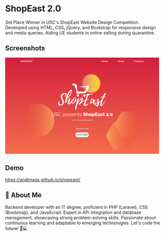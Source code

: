 # ShopEast 2.0

3rd Place Winner in USC's ShopEast Website Design Competition. Developed using HTML, CSS, jQuery, and Bootstrap for responsive design and media queries. Aiding UE students in online selling during quarantine.

## Screenshots

<img src="screenshot.png" width="500">

## Demo

https://andimags.github.io/shopeast/

## 🚀 About Me
Backend developer with an IT degree, proficient in PHP (Laravel), CSS (Bootstrap), and JavaScript. Expert in API integration and database management, showcasing strong problem-solving skills. Passionate about continuous learning and adaptable to emerging technologies. Let's code the future! 🚀💻

